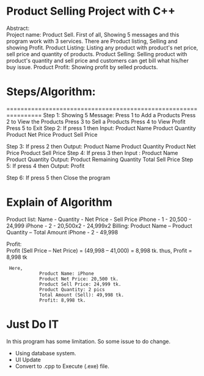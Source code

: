 # Product Selling Project with C++

Abstract:  
Project name: Product Sell. 
First of all, Showing 5 messages and this program work with 3 services. There are Product listing, Selling and showing Profit. 
Product Listing: Listing any product with product's net price, sell price and quantity of products. 
Product Selling: Selling product with product's quantity and sell price and customers can get bill what his/her buy issue. 
Product Profit: Showing profit by selled products.

# Steps/Algorithm:
================================================================
Step 1:  Showing 5 Message:
                            Press 1 to Add a Products
                            Press 2 to View the Products
                            Press 3 to Sell a Products
                            Press 4 to View Profit
                            Press 5 to Exit
Step 2:  If press 1 then 
                      Input:
                                 Product Name 
                                 Product Quantity
                                 Product Net Price
                                 Product Sell Price
                                 
Step 3:  If press 2 then
                       Output:
                                     Product Name
                                     Product Quantity
                                     Product Net Price
                                     Product Sell Price
Step 4:  If press 3 then
                     Input : 
                                Product Name
                                Product Quantity
                  Output: 
                                Product Remaining Quantity
                                Total Sell Price
Step 5:   If press 4 then
	Output:
	              Profit

Step 6:  If press 5 then
                 Close the program
                 
# Explain of Algorithm
Product list:
                       Name     -    Quantity          -      Net Price       -    Sell Price
                       iPhone   -         1            -        20,500        -       24,999
                       iPhone   -         2            -        20,500x2      -       24,999x2 
Billing:
                  Product Name    –       Product Quantity      –     Total Amount
                       iPhone             -                     2                      -          49,998

Profit:   
                   Profit (Sell Price – Net Price) = (49,998 – 41,000) = 8,998 tk.
                   thus, Profit = 8,998 tk

     Here, 
                Product Name: iPhone
                Product Net Price: 20,500 tk.
                Product Sell Price: 24,999 tk.
                Product Quantity: 2 pics
                Total Amount (Sell): 49,998 tk.
                Profit: 8,998 tk.
                
# Just Do IT
In this program has some limitation. So some issue to do change. 
- Using database system.
- UI Update
- Convert to .cpp to Execute (.exe) file. 
  
